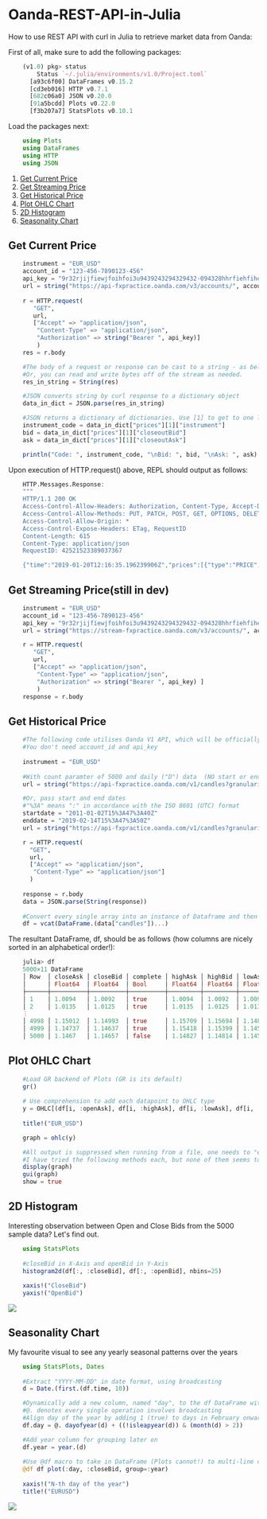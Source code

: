 # Oanda-REST-API-in-Julia
How to use REST API with curl in Julia to retrieve market data from Oanda:

First of all, make sure to add the following packages:
```julia
    (v1.0) pkg> status
        Status `~/.julia/environments/v1.0/Project.toml`
      [a93c6f00] DataFrames v0.15.2
      [cd3eb016] HTTP v0.7.1
      [682c06a0] JSON v0.20.0
      [91a5bcdd] Plots v0.22.0
      [f3b207a7] StatsPlots v0.10.1
```
Load the packages next:
```julia
    using Plots
    using DataFrames
    using HTTP
    using JSON
```

1. [Get Current Price](https://github.com/tezzytezzy/Oanda-REST-API-in-Julia#get-current-price)
2. [Get Streaming Price](https://github.com/tezzytezzy/Oanda-REST-API-in-Julia#get-streaming-pricestill-in-dev)
3. [Get Historical Price](https://github.com/tezzytezzy/Oanda-REST-API-in-Julia#get-historical-price)
4. [Plot OHLC Chart](https://github.com/tezzytezzy/Oanda-REST-API-in-Julia#plot-ohlc-chart)
5. [2D Histogram](https://github.com/tezzytezzy/Oanda-REST-API-in-Julia#2d-histogram)
6. [Seasonality Chart](https://github.com/tezzytezzy/Oanda-REST-API-in-Julia#seasonality-chart)
                        
Get Current Price
-----------------
```julia
    instrument = "EUR_USD"
    account_id = "123-456-7890123-456"
    api_key = "9r32rjijfiewjfoihfoi3u9439243294329432-094328hhrfiehfiheip81724jhfd"
    url = string("https://api-fxpractice.oanda.com/v3/accounts/", account_id, "/pricing?instruments=", instrument)
    
    r = HTTP.request(
       "GET",
       url,
       ["Accept" => "application/json",
        "Content-Type" => "application/json",
        "Authorization" => string("Bearer ", api_key)]
        )
    res = r.body

    #The body of a request or response can be cast to a string - as below.
    #Or, you can read and write bytes off of the stream as needed.
    res_in_string = String(res)

    #JSON converts string by curl response to a dictionary object
    data_in_dict = JSON.parse(res_in_string)

    #JSON returns a dictionary of dictionaries. Use [1] to get to one level inside the dictionary
    instrument_code = data_in_dict["prices"][1]["instrument"]
    bid = data_in_dict["prices"][1]["closeoutBid"]
    ask = data_in_dict["prices"][1]["closeoutAsk"]

    println("Code: ", instrument_code, "\nBid: ", bid, "\nAsk: ", ask)
```

Upon execution of HTTP.request() above, REPL should output as follows:
```julia
    HTTP.Messages.Response:
    """
    HTTP/1.1 200 OK
    Access-Control-Allow-Headers: Authorization, Content-Type, Accept-Datetime-Format, OANDA-Agent, ETag
    Access-Control-Allow-Methods: PUT, PATCH, POST, GET, OPTIONS, DELETE
    Access-Control-Allow-Origin: *
    Access-Control-Expose-Headers: ETag, RequestID
    Content-Length: 615
    Content-Type: application/json
    RequestID: 42521523389037367

    {"time":"2019-01-20T12:16:35.196239906Z","prices":[{"type":"PRICE","time":"2019-01-18T21:59:58.547847843Z","bids":[{"price":"1.13582","liquidity":10000000}],"asks":[{"price":"1.13659","liquidity":10000000}],"closeoutBid":"1.13567","closeoutAsk":"1.13674","status":"non-tradeable","tradeable":false,"unitsAvailable":{"default":{"long":"3238866","short":"3238866"},"openOnly":{"long":"3238866","short":"3238866"},"reduceFirst":{"long":"3238866","short":"3238866"},"reduceOnly":{"long":"0","short":"0"}},"quoteHomeConversionFactors":{"positiveUnits":"1.35769000","negativeUnits":"1.35969000"},"instrument":"EUR_USD"}]}"""
```

Get Streaming Price(still in dev)
---------------------------------
```julia
    instrument = "EUR_USD"
    account_id = "123-456-7890123-456"
    api_key = "9r32rjijfiewjfoihfoi3u9439243294329432-094328hhrfiehfiheip81724jhfd"
    url = string("https://stream-fxpractice.oanda.com/v3/accounts/", account_id, "/pricing/stream?instruments=", instrument)

    r = HTTP.request(
       "GET",
       url,
       ["Accept" => "application/json",
        "Content-Type" => "application/json",
        "Authorization" => string("Bearer ", api_key) ]
        )
    response = r.body
```


Get Historical Price
--------------------
```julia
    #The following code utilises Oanda V1 API, which will be officially deprecated soon
    #You don't need account_id and api_key
    
    instrument = "EUR_USD"
    
    #With count paramter of 5000 and daily ("D") data  (NO start or end date to be included!) 
    url = string("https://api-fxpractice.oanda.com/v1/candles?granularity=D&count=5000&instrument=", instrument)

    #Or, pass start and end dates
    #"%3A" means ":" in accordance with the ISO 8601 (UTC) format
    startdate = "2011-01-02T15%3A47%3A40Z"
    enddate = "2019-02-14T15%3A47%3A50Z"
    url = string("https://api-fxpractice.oanda.com/v1/candles?granularity=D&instrument=", instrument, "&start=", startdate, "&end=", enddate)

    r = HTTP.request(
      "GET",
      url,
      ["Accept" => "application/json",
       "Content-Type" => "application/json"]
      )
      
    response = r.body
    data = JSON.parse(String(response))
    
    #Convert every single array into an instance of Dataframe and then concatenate each one of them with "vcat"
    df = vcat(DataFrame.(data["candles"])...)
```

The resultant DataFrame, df, should be as follows (how columns are nicely sorted in an alphabetical order!):
```julia
    julia> df
    5000×11 DataFrame
    │ Row  │ closeAsk │ closeBid │ complete │ highAsk │ highBid │ lowAsk  │ lowBid  │ openAsk │ openBid │ time                        │ volume │
    │      │ Float64  │ Float64  │ Bool     │ Float64 │ Float64 │ Float64 │ Float64 │ Float64 │ Float64 │ String                      │ Int64  │
    ├──────┼──────────┼──────────┼──────────┼─────────┼─────────┼─────────┼─────────┼─────────┼─────────┼─────────────────────────────┼────────┤
    │ 1    │ 1.0094   │ 1.0092   │ true     │ 1.0094  │ 1.0092  │ 1.0094  │ 1.0092  │ 1.0094  │ 1.0092  │ 2002-11-06T22:00:00.000000Z │ 1      │
    │ 2    │ 1.0135   │ 1.0125   │ true     │ 1.0135  │ 1.0125  │ 1.0135  │ 1.0125  │ 1.0135  │ 1.0125  │ 2002-11-07T22:00:00.000000Z │ 1      │
    ⋮
    │ 4998 │ 1.15012  │ 1.14993  │ true     │ 1.15709 │ 1.15694 │ 1.14853 │ 1.14839 │ 1.15436 │ 1.15404 │ 2019-01-09T22:00:00.000000Z │ 32717  │
    │ 4999 │ 1.14737  │ 1.14637  │ true     │ 1.15418 │ 1.15399 │ 1.14588 │ 1.14575 │ 1.15008 │ 1.14984 │ 2019-01-10T22:00:00.000000Z │ 31499  │
    │ 5000 │ 1.1467   │ 1.14657  │ false    │ 1.14827 │ 1.14814 │ 1.14514 │ 1.14501 │ 1.14659 │ 1.14559 │ 2019-01-13T22:00:00.000000Z │ 11729  │
```

Plot OHLC Chart
---------------
```julia
    #Load GR backend of Plots (GR is its default)
    gr()
    
    # Use comprehension to add each datapoint to OHLC type
    y = OHLC[(df[i, :openAsk], df[i, :highAsk], df[i, :lowAsk], df[i, :closeAsk]) for i = 1:nrow(df)]
    
    title!("EUR_USD")

    graph = ohlc(y)

    #All output is suppressed when running from a file, one needs to "explicitly" display by command
    #I have tried the following methods each, but none of them seems to work on Atom IDE Plot window...
    display(graph)
    gui(graph)
    show = true
```
2D Histogram
------------
Interesting observation between Open and Close Bids from the 5000 sample data? Let's find out.

```julia
    using StatsPlots
    
    #closeBid in X-Axis and openBid in Y-Axis
    histogram2d(df[:, :closeBid], df[:, :openBid], nbins=25)
    
    xaxis!("CloseBid")
    yaxis!("OpenBid")    
```
![](test.png)

Seasonality Chart
------------
My favourite visual to see any yearly seasonal patterns over the years

```julia
    using StatsPlots, Dates
    
    #Extract "YYYY-MM-DD" in date format, using broadcasting
    d = Date.(first.(df.time, 10))

    #Dynamically add a new column, named "day", to the df DataFrame with day count nubmer in the column
    #@. denotes every single operation involves broadcasting
    #Align day of the year by adding 1 (true) to days in February onwards for a non-leap year  
    df.day = @. dayofyear(d) + ((!isleapyear(d)) & (month(d) > 2))

    #Add year column for grouping later on
    df.year = year.(d)
    
    #Use @df macro to take in DataFrame (Plots cannot!) to multi-line chart, grouping by year
    @df df plot(:day, :closeBid, group=:year)
    
    xaxis!("N-th day of the year")
    title!("EURUSD")
```
![](seasonality2.png)


